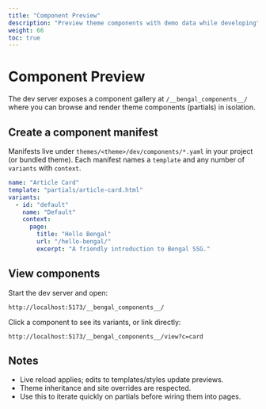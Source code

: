 ```yaml
---
title: "Component Preview"
description: "Preview theme components with demo data while developing"
weight: 66
toc: true
---
```


# Component Preview

The dev server exposes a component gallery at `/__bengal_components__/` where you can browse and render theme components (partials) in isolation.

## Create a component manifest

Manifests live under `themes/<theme>/dev/components/*.yaml` in your project (or bundled theme). Each manifest names a `template` and any number of `variants` with `context`.

```yaml
name: "Article Card"
template: "partials/article-card.html"
variants:
  - id: "default"
    name: "Default"
    context:
      page:
        title: "Hello Bengal"
        url: "/hello-bengal/"
        excerpt: "A friendly introduction to Bengal SSG."
```

## View components

Start the dev server and open:

```text
http://localhost:5173/__bengal_components__/
```

Click a component to see its variants, or link directly:

```text
http://localhost:5173/__bengal_components__/view?c=card
```

## Notes

- Live reload applies; edits to templates/styles update previews.
- Theme inheritance and site overrides are respected.
- Use this to iterate quickly on partials before wiring them into pages.


